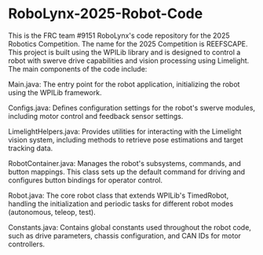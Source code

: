 # RoboLynx-2025-Robot-Code

This is the FRC team #9151 RoboLynx's code repository for the 2025 Robotics Competition. The name for the 2025 Competition is REEFSCAPE.
This project is built using the WPILib library and is designed to control a robot with swerve drive capabilities and vision processing using Limelight. 
The main components of the code include:

Main.java: The entry point for the robot application, initializing the robot using the WPILib framework.

Configs.java: Defines configuration settings for the robot's swerve modules, including motor control and feedback sensor settings.

LimelightHelpers.java: Provides utilities for interacting with the Limelight vision system, including methods to retrieve pose estimations and target tracking data.

RobotContainer.java: Manages the robot's subsystems, commands, and button mappings. 
This class sets up the default command for driving and configures button bindings for operator control.

Robot.java: The core robot class that extends WPILib's TimedRobot, handling the initialization and periodic tasks for different robot modes (autonomous, teleop, test).

Constants.java: Contains global constants used throughout the robot code, such as drive parameters, chassis configuration, and CAN IDs for motor controllers.
